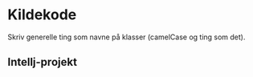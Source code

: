 # Kildekode
Skriv generelle ting som navne på klasser (camelCase og ting som det).

## Intellj-projekt

